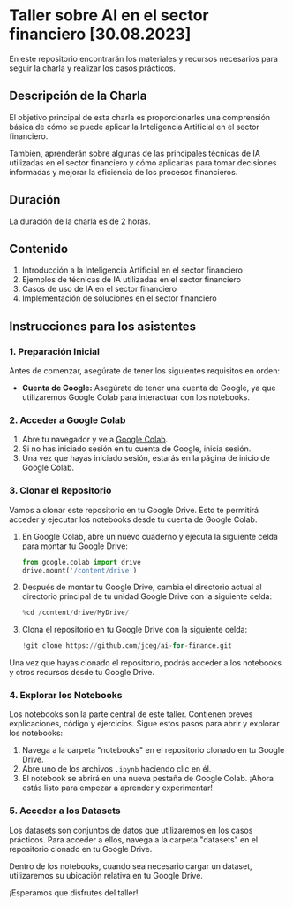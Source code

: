 # Taller sobre AI en el sector financiero [30.08.2023]

En este repositorio encontrarán los materiales y recursos necesarios para seguir la charla y realizar los casos prácticos.

## Descripción de la Charla

El objetivo principal de esta charla es proporcionarles una comprensión básica de cómo se puede aplicar la Inteligencia Artificial en el sector financiero. 

Tambien, aprenderán sobre algunas de las principales técnicas de IA utilizadas en el sector financiero y cómo aplicarlas para tomar decisiones informadas y mejorar la eficiencia de los procesos financieros.

## Duración

La duración de la charla es de 2 horas.

## Contenido

1.	Introducción a la Inteligencia Artificial en el sector financiero
2.	Ejemplos de técnicas de IA utilizadas en el sector financiero
3.	Casos de uso de IA en el sector financiero
4.	Implementación de soluciones en el sector financiero


## Instrucciones para los asistentes

### 1. Preparación Inicial

Antes de comenzar, asegúrate de tener los siguientes requisitos en orden:

- **Cuenta de Google:** Asegúrate de tener una cuenta de Google, ya que utilizaremos Google Colab para interactuar con los notebooks.


### 2. Acceder a Google Colab

1. Abre tu navegador y ve a [Google Colab](https://colab.research.google.com/).
2. Si no has iniciado sesión en tu cuenta de Google, inicia sesión.
3. Una vez que hayas iniciado sesión, estarás en la página de inicio de Google Colab.

### 3. Clonar el Repositorio

Vamos a clonar este repositorio en tu Google Drive. Esto te permitirá acceder y ejecutar los notebooks desde tu cuenta de Google Colab.

1. En Google Colab, abre un nuevo cuaderno y ejecuta la siguiente celda para montar tu Google Drive:

   ```python
   from google.colab import drive
   drive.mount('/content/drive')
    ```
2. Después de montar tu Google Drive, cambia el directorio actual al directorio principal de tu unidad Google Drive con la siguiente celda:

   ```python
   %cd /content/drive/MyDrive/
   ```

3. Clona el repositorio en tu Google Drive con la siguiente celda:

   ```python
   !git clone https://github.com/jceg/ai-for-finance.git
   ```

Una vez que hayas clonado el repositorio, podrás acceder a los notebooks y otros recursos desde tu Google Drive.

### 4. Explorar los Notebooks

Los notebooks son la parte central de este taller. Contienen breves explicaciones, código y ejercicios. Sigue estos pasos para abrir y explorar los notebooks:

1. Navega a la carpeta "notebooks" en el repositorio clonado en tu Google Drive.
2. Abre uno de los archivos `.ipynb` haciendo clic en él.
3. El notebook se abrirá en una nueva pestaña de Google Colab. ¡Ahora estás listo para empezar a aprender y experimentar!

### 5. Acceder a los Datasets

Los datasets son conjuntos de datos que utilizaremos en los casos prácticos. Para acceder a ellos, navega a la carpeta "datasets" en el repositorio clonado en tu Google Drive.

Dentro de los notebooks, cuando sea necesario cargar un dataset, utilizaremos su ubicación relativa en tu Google Drive.

¡Esperamos que disfrutes del taller!
